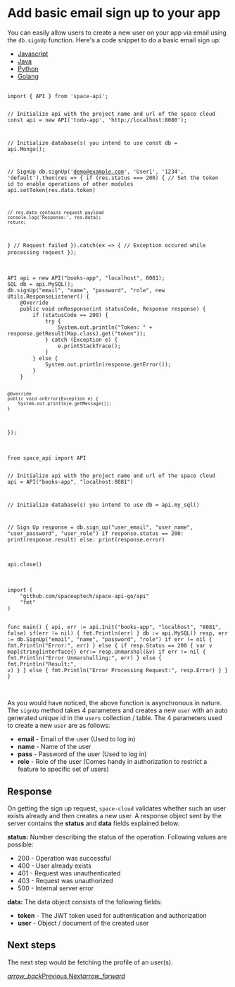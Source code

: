 # Add basic email sign up to your app 
You can easily allow users to create a new user on your app via email using the `db.signUp` function. Here's a code snippet to do a basic email sign up:

<div class="row tabs-wrapper">
  <div class="col s12" style="padding:0">
    <ul class="tabs">
      <li class="tab col s2"><a class="active" href="#signup-js">Javascript</a></li>
      <li class="tab col s2"><a href="#signup-java">Java</a></li>
      <li class="tab col s2"><a href="#signup-python">Python</a></li>
      <li class="tab col s2"><a href="#signup-golang">Golang</a></li>
    </ul>
  </div>
  <div id="signup-js" class="col s12" style="padding:0">
    <pre>
      <code class="javascript">
import { API } from 'space-api';

// Initialize api with the project name and url of the space cloud
const api = new API('todo-app', 'http://localhost:8080');

// Initialize database(s) you intend to use
const db = api.Mongo();

// SignUp
db.signUp('demo@example.com', 'User1', '1234', 'default').then(res => {
  if (res.status === 200) {
    // Set the token id to enable operations of other modules
    api.setToken(res.data.token)
    
    // res.data contains request payload
    console.log('Response:', res.data);
    return;
  }
  // Request failed
}).catch(ex => {
  // Exception occured while processing request
});
      </code>
    </pre>
  </div>
  <div id="signup-java" class="col s12" style="padding:0">
    <pre>
      <code class="java">
API api = new API("books-app", "localhost", 8081);
SQL db = api.MySQL();
db.signUp("email", "name", "password", "role", new Utils.ResponseListener() {
    @Override
    public void onResponse(int statusCode, Response response) {
        if (statusCode == 200) {
            try {
                System.out.println("Token: " + response.getResult(Map.class).get("token"));
            } catch (Exception e) {
                e.printStackTrace();
            }
        } else {
            System.out.println(response.getError());
        }
    }

    @Override
    public void onError(Exception e) {
        System.out.println(e.getMessage());
    }
});
      </code>
    </pre>
  </div>
 <div id="signup-python" class="col s12" style="padding:0">
    <pre>
      <code class="python">
from space_api import API

// Initialize api with the project name and url of the space cloud
api = API("books-app", "localhost:8081")

// Initialize database(s) you intend to use
db = api.my_sql()

// Sign Up
response = db.sign_up("user_email", "user_name", "user_password", "user_role")
if response.status == 200:
    print(response.result)
else:
    print(response.error)

api.close()
      </code>
    </pre>
  </div>
  <div id="signup-golang" class="col s12" style="padding:0">
    <pre>
      <code class="golang">
import (
	"github.com/spaceuptech/space-api-go/api"
	"fmt"
)

func main() {
	api, err := api.Init("books-app", "localhost", "8081", false)
	if(err != nil) {
		fmt.Println(err)
	}
	db := api.MySQL()
	resp, err := db.SignUp("email", "name", "password", "role")
	if err != nil {
		fmt.Println("Error:", err)
	} else {
		if resp.Status == 200 {
			var v map[string]interface{}
			err:= resp.Unmarshal(&v)
			if err != nil {
				fmt.Println("Error Unmarshalling:", err)
			} else {
				fmt.Println("Result:", v)
			}
		} else {
			fmt.Println("Error Processing Request:", resp.Error)
		}
	}
}
      </code>
    </pre>
  </div>
</div>

As you would have noticed, the above function is asynchronous in nature. The `signUp` method takes 4 parameters and creates a new `user` with an auto generated unique id in the `users` collection / table. The 4 parameters used to create a new `user` are as follows:

- **email** - Email of the user (Used to log in)
- **name** - Name of the user
- **pass** - Password of the user (Used to log in)
- **role** - Role of the user (Comes handy in authorization to restrict a feature to specific set of users)

## Response

On getting the sign up request, `space-cloud` validates whether such an user exists already and then creates a new user. A response object sent by the server contains the **status** and **data** fields explained below.

**status:** Number describing the status of the operation. Following values are possible:
- 200 - Operation was successful
- 400 - User already exists
- 401 - Request was unauthenticated
- 403 - Request was unauthorized
- 500 - Internal server error

**data:** The data object consists of the following fields:
- **token** - The JWT token used for authentication and authorization
- **user** - Object / document of the created user

## Next steps

The next step would be fetching the profile of an user(s).

<div class="btns-wrapper">
  <a href="/docs/user-management/signin" class="waves-effect waves-light btn primary-btn-border btn-small">
    <i class="material-icons btn-with-icon">arrow_back</i>Previous
  </a>
  <a href="/docs/user-management/profiles" class="waves-effect waves-light btn primary-btn-fill btn-small">
    Next<i class="material-icons btn-with-icon">arrow_forward</i>
  </a>
</div>
